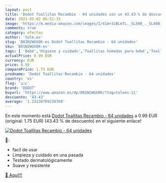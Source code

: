 ```yaml
---
layout: post
title: 'Dodot Toallitas Recambio - 64 unidades con un 43.43 % de descuento'
date: 2021-05-02 06:51:33
image: 'https://m.media-amazon.com/images/I/41m+3iBLm7L._SL500_._SL400_.jpg'
comments: true
category: ofertas
author: 'tole.es'
slug: 'B01N2WGX8K-es Dodot Toallitas Recambio - 64 unidades'
sku: 'B01N2WGX8K-es'
tags: [ 'Bebé','Higiene y cuidado','Toallitas húmedas para bebé','Toallitas y accesorios para bebé','dodot', ]
actualPrice: 0.99 EUR
currency: EUR
price: 0.99
comparePrice: 1.75 EUR
prodname: 'Dodot Toallitas Recambio - 64 unidades'
country: 'es'
flag: '🇪🇸'
brand: 'DODOT'
buyurl: 'https://www.amazon.es/dp/B01N2WGX8K/?tag=tolees-21'
descuento: '43.43'
average: '1.23230769230769'
---
```


En este momento está [Dodot Toallitas Recambio - 64 unidades](https://www.amazon.es/dp/B01N2WGX8K/?tag=tolees-21) a 0.99 EUR (original: 1.75 EUR) (43.43 %  de descuento) en el siguiente enlace!

[![Dodot Toallitas Recambio - 64 unidades](https://m.media-amazon.com/images/I/41m+3iBLm7L._SL500_._SL400_.jpg)](https://www.amazon.es/dp/B01N2WGX8K/?tag=tolees-21)

🔎:

- facil de usar
- Limpieza y cuidado en una pasada
- Testado dermatológicamente
- Suave y resistente

[🛒 Aquí!!!](https://www.amazon.es/dp/B01N2WGX8K/?tag=tolees-21)
